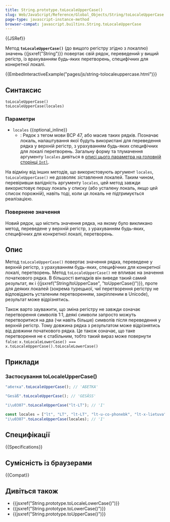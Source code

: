 ```yaml
---
title: String.prototype.toLocaleUpperCase()
slug: Web/JavaScript/Reference/Global_Objects/String/toLocaleUpperCase
page-type: javascript-instance-method
browser-compat: javascript.builtins.String.toLocaleUpperCase
---
```


{{JSRef}}

Метод **`toLocaleUpperCase()`** (до вищого регістру згідно з локаллю) значень {{jsxref("String")}} повертає свій рядок, переведений у вищий регістр, із врахуванням будь-яких перетворень, специфічних для конкретної локалі.

{{EmbedInteractiveExample("pages/js/string-tolocaleuppercase.html")}}

## Синтаксис

```js-nolint
toLocaleUpperCase()
toLocaleUpperCase(locales)
```

### Параметри

- `locales` {{optional_inline}}
  - : Рядок з тегом мови BCP 47, або масив таких рядків. Позначає локаль, налаштування якої будуть використані для переведення рядка у верхній регістр, з урахуванням будь-яких специфічних для локалі перетворень. Загальну форму та тлумачення аргументу `locales` дивіться в [описі цього параметра на головній сторінці `Intl`](/uk/docs/Web/JavaScript/Reference/Global_Objects/Intl#arhument-locales).

На відміну від інших методів, що використовують аргумент `locales`, `toLocaleUpperCase()` не дозволяє зіставлення локалей. Таким чином, перевіривши валідність аргументу `locales`, цей метод завжди використовує першу локаль у списку (або усталену локаль, якщо цей список порожній), навіть тоді, коли ця локаль не підтримується реалізацією.

### Повернене значення

Новий рядок, що містить значення рядка, на якому було викликано метод, переведене у верхній регістр, з урахуванням будь-яких, специфічних для конкретної локалі, перетворень.

## Опис

Метод `toLocaleUpperCase()` повертає значення рядка, переведене у верхній регістр, з урахуванням будь-яких, специфічних для конкретної локалі, перетворень. Метод `toLocaleUpperCase()` не впливає на значення початкового рядка. В більшості випадків він виведе такий самий результат, як і {{jsxref("String/toUpperCase", "toUpperCase()")}}, проте для деяких локалей (зокрема турецької, чиї перетворення регістру не відповідають усталеним перетворенням, закріпленим в Unicode), результат може відрізнятись.

Також варто зауважити, що зміна регістру не завжди означає перетворення символів 1:1, деякі символи запросто можуть перетворитися на два (чи навіть більше) символів після переведення у верхній регістр. Тому довжина рядка з результатом може відрізнятись від довжини початкового рядка. Це також означає, що таке перетворення не є стабільним, тобто такий вираз може повернути `false`:
`x.toLocaleLowerCase() === x.toLocaleUpperCase().toLocaleLowerCase()`

## Приклади

### Застосування toLocaleUpperCase()

```js
"абетка".toLocaleUpperCase(); // 'АБЕТКА'

"Gesäß".toLocaleUpperCase(); // 'GESÄSS'

"i\u0307".toLocaleUpperCase("lt-LT"); // 'I'

const locales = ["lt", "LT", "lt-LT", "lt-u-co-phonebk", "lt-x-lietuva"];
"i\u0307".toLocaleUpperCase(locales); // 'I'
```

## Специфікації

{{Specifications}}

## Сумісність із браузерами

{{Compat}}

## Дивіться також

- {{jsxref("String.prototype.toLocaleLowerCase()")}}
- {{jsxref("String.prototype.toLowerCase()")}}
- {{jsxref("String.prototype.toUpperCase()")}}
